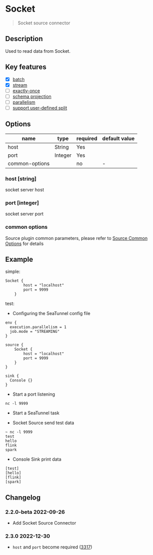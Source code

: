 # Socket

> Socket source connector

## Description

Used to read data from Socket.

## Key features

- [x] [batch](../../concept/connector-v2-features.md)
- [x] [stream](../../concept/connector-v2-features.md)
- [ ] [exactly-once](../../concept/connector-v2-features.md)
- [ ] [schema projection](../../concept/connector-v2-features.md)
- [ ] [parallelism](../../concept/connector-v2-features.md)
- [ ] [support user-defined split](../../concept/connector-v2-features.md)

##  Options

| name           | type   | required | default value |
| -------------- |--------|----------|---------------|
| host           | String | Yes      |               |
| port           | Integer| Yes      |               |
| common-options |        | no       | -             |

### host [string]
socket server host

### port [integer]

socket server port

### common options 

Source plugin common parameters, please refer to [Source Common Options](common-options.md) for details

## Example

simple:

```hocon
Socket {
        host = "localhost"
        port = 9999
    }
```

test:

* Configuring the SeaTunnel config file

```hocon
env {
  execution.parallelism = 1
  job.mode = "STREAMING"
}

source {
    Socket {
        host = "localhost"
        port = 9999
    }
}

sink {
  Console {}
}

```

* Start a port listening

```shell
nc -l 9999
```

* Start a SeaTunnel task

* Socket Source send test data

```text
~ nc -l 9999
test
hello
flink
spark
```

* Console Sink print data

```text
[test]
[hello]
[flink]
[spark]
```

## Changelog

### 2.2.0-beta 2022-09-26

- Add Socket Source Connector

### 2.3.0 2022-12-30

- `host` and `port` become required ([3317](https://github.com/apache/incubator-seatunnel/pull/3317))
